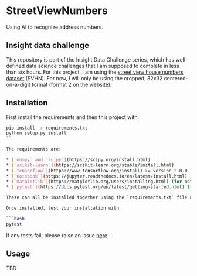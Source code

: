 # StreetViewNumbers
Using AI to recognize address numbers.

## Insight data challenge

This repository is part of the Insight Data Challenge series, which has well-defined data science challenges that I am supposed to complete in less than six hours. For this project, I am using the [street view house numbers dataset](http://ufldl.stanford.edu/housenumbers/) (SVHN). For now, I will only be using the cropped, 32x32 centered-on-a-digit format (format 2 on the website).

## Installation

First install the requirements and then this project with

```bash
pip install -r requirements.txt
python setup.py install
``

The requirements are:

* [`numpy` and `scipy`](https://scipy.org/install.html)
* [`scikit-learn`](https://scikit-learn.org/stable/install.html)
* [`tensorflow`](https://www.tensorflow.org/install) >= version 2.0.0
* [`notebook`](https://jupyter.readthedocs.io/en/latest/install.html) (for running the example notebooks)
* [`matplotlib`](https://matplotlib.org/users/installing.html) (for notebooks)
* [`pytest`](https://docs.pytest.org/en/latest/getting-started.html) (for testing)

These can all be installed together using the `requirements.txt` file as shown above (assuming you have `pip`).

Once installed, test your installation with

```bash
pytest
```

If any tests fail, please raise an issue [here](https://github.com/tmcclintock/StreetViewNumbers/issues).

## Usage

TBD